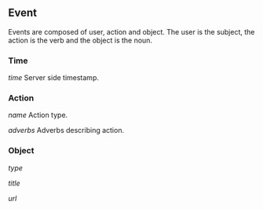 ## Event

Events are composed of user, action and object.  The user is the subject, the action is the verb and the object is the noun. 

### Time

*time*
Server side timestamp.

### Action

*name*
Action type.

*adverbs*
Adverbs describing action.

### Object

*type*

*title*

*url*



